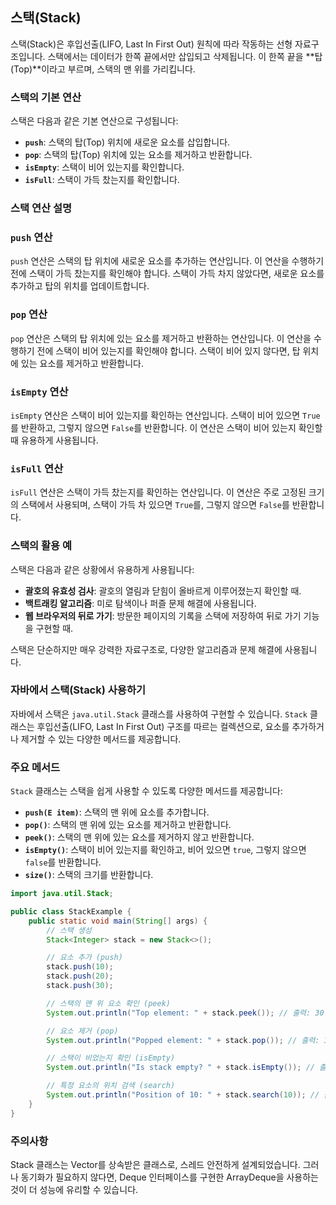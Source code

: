## 스택(Stack) 
스택(Stack)은 후입선출(LIFO, Last In First Out) 원칙에 따라 작동하는 선형 자료구조입니다. 스택에서는 데이터가 한쪽 끝에서만 삽입되고 삭제됩니다. 이 한쪽 끝을 **탑(Top)**이라고 부르며, 스택의 맨 위를 가리킵니다.

### 스택의 기본 연산
스택은 다음과 같은 기본 연산으로 구성됩니다:

- **`push`**: 스택의 탑(Top) 위치에 새로운 요소를 삽입합니다.
- **`pop`**: 스택의 탑(Top) 위치에 있는 요소를 제거하고 반환합니다.
- **`isEmpty`**: 스택이 비어 있는지를 확인합니다.
- **`isFull`**: 스택이 가득 찼는지를 확인합니다.

### 스택 연산 설명

### `push` 연산
`push` 연산은 스택의 탑 위치에 새로운 요소를 추가하는 연산입니다. 이 연산을 수행하기 전에 스택이 가득 찼는지를 확인해야 합니다. 스택이 가득 차지 않았다면, 새로운 요소를 추가하고 탑의 위치를 업데이트합니다.

### `pop` 연산
`pop` 연산은 스택의 탑 위치에 있는 요소를 제거하고 반환하는 연산입니다. 이 연산을 수행하기 전에 스택이 비어 있는지를 확인해야 합니다. 스택이 비어 있지 않다면, 탑 위치에 있는 요소를 제거하고 반환합니다.

### `isEmpty` 연산
`isEmpty` 연산은 스택이 비어 있는지를 확인하는 연산입니다. 스택이 비어 있으면 `True`를 반환하고, 그렇지 않으면 `False`를 반환합니다. 이 연산은 스택이 비어 있는지 확인할 때 유용하게 사용됩니다.

### `isFull` 연산
`isFull` 연산은 스택이 가득 찼는지를 확인하는 연산입니다. 이 연산은 주로 고정된 크기의 스택에서 사용되며, 스택이 가득 차 있으면 `True`를, 그렇지 않으면 `False`를 반환합니다.

### 스택의 활용 예
스택은 다음과 같은 상황에서 유용하게 사용됩니다:

- **괄호의 유효성 검사**: 괄호의 열림과 닫힘이 올바르게 이루어졌는지 확인할 때.
- **백트래킹 알고리즘**: 미로 탐색이나 퍼즐 문제 해결에 사용됩니다.
- **웹 브라우저의 뒤로 가기**: 방문한 페이지의 기록을 스택에 저장하여 뒤로 가기 기능을 구현할 때.

스택은 단순하지만 매우 강력한 자료구조로, 다양한 알고리즘과 문제 해결에 사용됩니다.

### 자바에서 스택(Stack) 사용하기
자바에서 스택은 `java.util.Stack` 클래스를 사용하여 구현할 수 있습니다. `Stack` 클래스는 후입선출(LIFO, Last In First Out) 구조를 따르는 컬렉션으로, 요소를 추가하거나 제거할 수 있는 다양한 메서드를 제공합니다.

### 주요 메서드
`Stack` 클래스는 스택을 쉽게 사용할 수 있도록 다양한 메서드를 제공합니다:

- **`push(E item)`**: 스택의 맨 위에 요소를 추가합니다.
- **`pop()`**: 스택의 맨 위에 있는 요소를 제거하고 반환합니다.
- **`peek()`**: 스택의 맨 위에 있는 요소를 제거하지 않고 반환합니다.
- **`isEmpty()`**: 스택이 비어 있는지를 확인하고, 비어 있으면 `true`, 그렇지 않으면 `false`를 반환합니다.
- **`size()`**: 스택의 크기를 반환합니다.

```java
import java.util.Stack;

public class StackExample {
    public static void main(String[] args) {
        // 스택 생성
        Stack<Integer> stack = new Stack<>();

        // 요소 추가 (push)
        stack.push(10);
        stack.push(20);
        stack.push(30);

        // 스택의 맨 위 요소 확인 (peek)
        System.out.println("Top element: " + stack.peek()); // 출력: 30

        // 요소 제거 (pop)
        System.out.println("Popped element: " + stack.pop()); // 출력: 30

        // 스택이 비었는지 확인 (isEmpty)
        System.out.println("Is stack empty? " + stack.isEmpty()); // 출력: false

        // 특정 요소의 위치 검색 (search)
        System.out.println("Position of 10: " + stack.search(10)); // 출력: 2
    }
}
```

### 주의사항
Stack 클래스는 Vector를 상속받은 클래스로, 스레드 안전하게 설계되었습니다. 그러나 동기화가 필요하지 않다면, Deque 인터페이스를 구현한 ArrayDeque을 사용하는 것이 더 성능에 유리할 수 있습니다.
